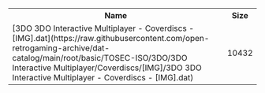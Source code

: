 <table>
<tr><th>Name</th><th>Size</th></tr>
<tr><td>
[3DO 3DO Interactive Multiplayer - Coverdiscs - [IMG].dat](https://raw.githubusercontent.com/open-retrogaming-archive/dat-catalog/main/root/basic/TOSEC-ISO/3DO/3DO Interactive Multiplayer/Coverdiscs/[IMG]/3DO 3DO Interactive Multiplayer - Coverdiscs - [IMG].dat)
</td><td>10432</td></tr>
</table>
